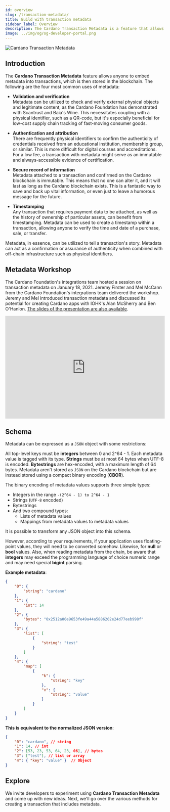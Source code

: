 ```yaml
---
id: overview
slug: /transaction-metadata/
title: Build with transaction metadata
sidebar_label: Overview
description: The Cardano Transaction Metadata is a feature that allows anyone to embed metadata into transactions and ultimately storing metadata into the blockchain.
image: ../img/og/og-developer-portal.png
---
```


![Cardano Transaction Metadata](../../static/img/card-transaction-metadata-title.svg)

## Introduction

The **Cardano Transaction Metadata** feature allows anyone to embed metadata into transactions, which is then stored in the blockchain. The following are the four most common uses of metadata:

- **Validation and verification**  
Metadata can be utilized to check and verify external physical objects and legitimate content, as the Cardano Foundation has demonstrated with Scantrust and Baia's Wine. This necessitates coupling with a physical identifier, such as a QR-code, but it's especially beneficial for low-cost supply chain tracking of fast-moving consumer goods.

- **Authentication and attribution**  
There are frequently physical identifiers to confirm the authenticity of credentials received from an educational institution, membership group, or similar. This is more difficult for digital courses and accreditations. For a low fee, a transaction with metadata might serve as an immutable and always-accessible evidence of certification.

- **Secure record of information**  
Metadata attached to a transaction and confirmed on the Cardano blockchain is immutable. This means that no one can alter it, and it will last as long as the Cardano blockchain exists. This is a fantastic way to save and back up vital information, or even just to leave a humorous message for the future.

- **Timestamping**  
Any transaction that requires payment data to be attached, as well as the history of ownership of particular assets, can benefit from timestamping. Metadata can be used to create a timestamp within a transaction, allowing anyone to verify the time and date of a purchase, sale, or transfer.

Metadata, in essence, can be utilized to tell a transaction's story. Metadata can act as a confirmation or assurance of authenticity when combined with off-chain infrastructure such as physical identifiers.

## Metadata Workshop
The Cardano Foundation's integrations team hosted a session on transaction metadata on January 18, 2021. Jeremy Firster and Mel McCann from the Cardano Foundation's integrations team delivered the workshop. Jeremy and Mel introduced transaction metadata and discussed its potential for creating Cardano apps with IOHK's Alan McSherry and Ben O'Hanlon. [The slides of the presentation are also available](https://docs.google.com/presentation/d/1KUy83TxpJwIxMHYoQQK6SYynTKrmokxgv_vRa3bpGw4/edit?usp=sharing).  

<iframe width="100%" height="325" src="https://www.youtube.com/embed/LrN3ETZ3fRM" frameborder="0" allow="accelerometer; autoplay; clipboard-write; encrypted-media; gyroscope; picture-in-picture fullscreen"></iframe>

## Schema

Metadata can be expressed as a `JSON` object with some restrictions:

All top-level keys must be **integers** between 0 and 2^64 - 1. Each metadata value is tagged with its type. **Strings** must be at most 64 bytes when UTF-8 is encoded. **Bytestrings** are hex-encoded, with a maximum length of 64 bytes. Metadata aren't stored as `JSON` on the Cardano blockchain but are instead stored using a compact binary encoding (**CBOR**).

The binary encoding of metadata values supports three simple types:

- Integers in the range `-(2^64 - 1) to 2^64 - 1`
- Strings (`UTF-8` encoded)
- Bytestrings
- And two compound types:
    - Lists of metadata values
    - Mappings from metadata values to metadata values

It is possible to transform any JSON object into this schema.

However, according to your requirements, if your application uses floating-point values, they will need to be converted somehow. Likewise, for **null** or **bool** values. Also, when reading metadata from the chain, be aware that **integers** may exceed the programming language of choice numeric range and may need special **bigint** parsing.

**Example metadata**:

```json
{
    "0": {
        "string": "cardano"
    },
    "1": {
        "int": 14
    },
    "2": {
        "bytes": "0x2512a00e9653fe49a44a5886202e24d77eeb998f"
    },
    "3": {
        "list": [
            {
                "string": "test"
            }
        ]
    },
    "4": {
        "map": [
            {
                "k": {
                    "string": "key"
                },
                "v": {
                    "string": "value"
                }
            }
        ]
    }
}
```

**This is equivalent to the normalized JSON version**:

```json
{
    "0": "cardano", // string
    "1": 14, // int
    "2": [53, 23, 53, 64, 23, 06], // bytes
    "3": ["test"], // list or array
    "4": { "key": "value" }  // Object
}
```

## Explore

We invite developers to experiment using **Cardano Transaction Metadata** and come up with new ideas. Next, we'll go over the various methods for creating a transaction that includes metadata.

